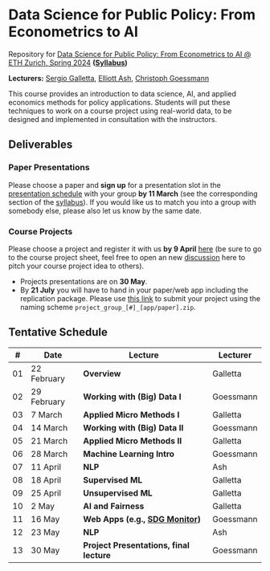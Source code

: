 # Data Science for Public Policy: From Econometrics to AI
Repository for [Data Science for Public Policy: From Econometrics to AI @ ETH Zurich, Spring 2024](https://www.vvz.ethz.ch/Vorlesungsverzeichnis/lerneinheit.view?semkez=2024S&ansicht=ALLE&lerneinheitId=176702&lang=en) **([Syllabus](https://docs.google.com/document/d/1snsoJVXi03qjOcP7LJSbw0h_LZRGLXO01ju0slzbnaY/edit?usp=sharing))**

**Lecturers:** [Sergio Galletta](https://sergio-galletta.com), [Elliott Ash](https://elliottash.com), [Christoph Goessmann](https://goessmann.io)

This course provides an introduction to data science, AI, and applied economics methods for policy applications. Students will put these techniques to work on a course project using real-world data, to be designed and implemented in consultation with the instructors.

## Deliverables

### Paper Presentations

Please choose a paper and **sign up** for a presentation slot in the [presentation schedule](https://docs.google.com/spreadsheets/d/1BE7AYdNygbMA1QcU8weLlh-wg-jnq0QJ04GFo6yW8xw/edit?usp=sharing) with your group **by 11 March** (see the corresponding section of the [syllabus](https://docs.google.com/document/d/1snsoJVXi03qjOcP7LJSbw0h_LZRGLXO01ju0slzbnaY/edit?usp=sharing)). If you would like us to match you into a group with somebody else, please also let us know by the same date.

### Course Projects

Please choose a project and register it with us **by 9 April** [here](https://docs.google.com/spreadsheets/d/1BE7AYdNygbMA1QcU8weLlh-wg-jnq0QJ04GFo6yW8xw/edit#gid=1101149893) (be sure to go to the course project sheet, feel free to open an new [discussion](https://github.com/gochristoph/data-science-for-public-policy-2024/discussions) here to pitch your course project idea to others). 
* Projects presentations are on **30 May**. 
* By **21 July** you will have to hand in your paper/web app including the replication package. Please use [this link](https://polybox.ethz.ch/index.php/s/D98ToGWyWD7wxFL) to submit your project using the naming scheme `project_group_[#]_[app/paper].zip`.

## Tentative Schedule
| #  | Date        | Lecture                                                        | Lecturer           |
|----|-------------|----------------------------------------------------------------|--------------------|
| 01 | 22 February | **Overview**                                                   | Galletta           |
| 02 | 29 February | **Working with (Big) Data I**                                  | Goessmann          |
| 03 | 7 March     | **Applied Micro Methods I**                                    | Galletta           |
| 04 | 14 March    | **Working with (Big) Data II**                                 | Goessmann          |
| 05 | 21 March    | **Applied Micro Methods II**                                   | Galletta           |
| 06 | 28 March    | **Machine Learning Intro**                                     | Goessmann          |
| 07 | 11 April    | **NLP**                                                        | Ash                |
| 08 | 18 April    | **Supervised ML**                                              | Galletta           |
| 09 | 25 April    | **Unsupervised ML**                                            | Galletta           |
| 10 | 2 May       | **AI and Fairness**                                            | Galletta           |
| 11 | 16 May      | **Web Apps (e.g., [SDG Monitor](https://sdg-monitor.ethz.ch))**| Goessmann          |
| 12 | 23 May      | **NLP**                                                        | Ash                |
| 13 | 30 May      | **Project Presentations, final lecture**                       | Goessmann          |

